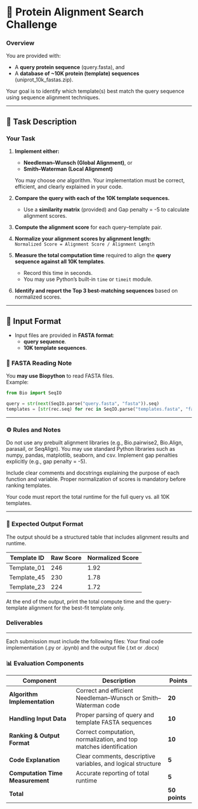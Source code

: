# 🧬 Protein Alignment Search Challenge

### Overview
You are provided with:
- A **query protein sequence** (query.fasta), and  
- A **database of ~10K protein (template) sequences** (uniprot_10k_fastas.zip).  

Your goal is to identify which template(s) best match the query sequence using sequence alignment techniques.

---

## 🧠 Task Description

### Your Task
1. **Implement either:**
   - **Needleman–Wunsch (Global Alignment)**, or  
   - **Smith–Waterman (Local Alignment)**  

   You may choose *one* algorithm. Your implementation must be correct, efficient, and clearly explained in your code.

2. **Compare the query with each of the 10K template sequences.**
   - Use a **similarity matrix** (provided) and Gap penalty = -5 to calculate alignment scores. 

3. **Compute the alignment score** for each query–template pair.

4. **Normalize your alignment scores by alignment length:**  
`Normalized Score = Alignment Score / Alignment Length`

5. **Measure the total computation time** required to align the **query sequence against all 10K templates**.  
   - Record this time in seconds.  
   - You may use Python’s built-in `time` or `timeit` module.

6. **Identify and report the Top 3 best-matching sequences** based on normalized scores.

---

## 📂 Input Format
- Input files are provided in **FASTA format**:
  - **query sequence**.
  - **10K template sequences**.

### 🔹 FASTA Reading Note
You **may use Biopython** to read FASTA files.  
Example:

```python
from Bio import SeqIO

query = str(next(SeqIO.parse("query.fasta", "fasta")).seq)
templates = [str(rec.seq) for rec in SeqIO.parse("templates.fasta", "fasta")]
```
---
### ⚙️ Rules and Notes
Do not use any prebuilt alignment libraries (e.g., Bio.pairwise2, Bio.Align, parasail, or SeqAlign).
You may use standard Python libraries such as numpy, pandas, matplotlib, seaborn, and csv.
Implement gap penalties explicitly (e.g., gap penalty = -5).

Include clear comments and docstrings explaining the purpose of each function and variable.
Proper normalization of scores is mandatory before ranking templates.

Your code must report the total runtime for the full query vs. all 10K templates.

---

### 🧾 Expected Output Format

The output should be a structured table that includes alignment results and runtime.

| Template ID | Raw Score | Normalized Score |
|--------------|------------|------------------|
| Template_01 | 246 | 1.92 |
| Template_45 | 230 | 1.78 |
| Template_23 | 224 | 1.72 |

At the end of the output, print the total compute time and the query-template alignment for the best-fit template only.

### Deliverables
---
Each submission must include the following files: Your final code implementation (.py or .ipynb) and the output file (.txt or .docx)

### 📊 Evaluation Components

| Component | Description | Points |
|------------|-------------|--------|
| **Algorithm Implementation** | Correct and efficient Needleman–Wunsch or Smith–Waterman code | **20** |
| **Handling Input Data** | Proper parsing of query and template FASTA sequences | **10** |
| **Ranking & Output Format** | Correct computation, normalization, and top matches identification | **10** |
| **Code Explanation** | Clear comments, descriptive variables, and logical structure | **5** |
| **Computation Time Measurement** | Accurate reporting of total runtime | **5** |
| **Total** | | **50 points** |
